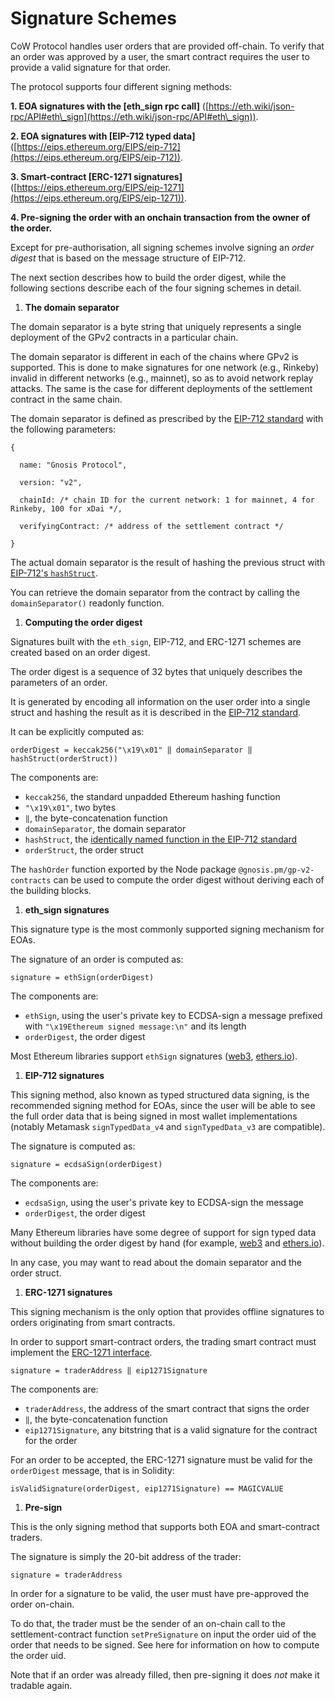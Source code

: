 # Signature Schemes

CoW Protocol handles user orders that are provided off-chain. To verify that an order was approved by a user, the smart contract requires the user to provide a valid signature for that order.

The protocol supports four different signing methods:

**1. EOA signatures with the \[eth\_sign rpc call]** ([https://eth.wiki/json-rpc/API#eth\_sign](https://eth.wiki/json-rpc/API#eth\_sign)).

**2. EOA signatures with \[EIP-712 typed data]** ([https://eips.ethereum.org/EIPS/eip-712](https://eips.ethereum.org/EIPS/eip-712)).

**3. Smart-contract \[ERC-1271 signatures]** ([https://eips.ethereum.org/EIPS/eip-1271](https://eips.ethereum.org/EIPS/eip-1271)).

**4. Pre-signing the order with an onchain transaction from the owner of the order.**

Except for pre-authorisation, all signing schemes involve signing an _order digest_ that is based on the message structure of EIP-712.

The next section describes how to build the order digest, while the following sections describe each of the four signing schemes in detail.

1. **The domain separator**

The domain separator is a byte string that uniquely represents a single deployment of the GPv2 contracts in a particular chain.

The domain separator is different in each of the chains where GPv2 is supported. This is done to make signatures for one network (e.g., Rinkeby) invalid in different networks (e.g., mainnet), so as to avoid network replay attacks. The same is the case for different deployments of the settlement contract in the same chain.

The domain separator is defined as prescribed by the [EIP-712 standard](https://eips.ethereum.org/EIPS/eip-712#definition-of-domainseparator) with the following parameters:

```
{

  name: "Gnosis Protocol",

  version: "v2",

  chainId: /* chain ID for the current network: 1 for mainnet, 4 for Rinkeby, 100 for xDai */,

  verifyingContract: /* address of the settlement contract */

}
```

The actual domain separator is the result of hashing the previous struct with [EIP-712's `hashStruct`](https://eips.ethereum.org/EIPS/eip-712#definition-of-hashstruct).

You can retrieve the domain separator from the contract by calling the `domainSeparator()` readonly function.

1. **Computing the order digest**

Signatures built with the `eth_sign`, EIP-712, and ERC-1271 schemes are created based on an order digest.

The order digest is a sequence of 32 bytes that uniquely describes the parameters of an order.

It is generated by encoding all information on the user order into a single struct and hashing the result as it is described in the [EIP-712 standard](https://eips.ethereum.org/EIPS/eip-712#specification).

It can be explicitly computed as:

```
orderDigest = keccak256("\x19\x01" ‖ domainSeparator ‖ hashStruct(orderStruct))
```

The components are:

* `keccak256`, the standard unpadded Ethereum hashing function
* `"\x19\x01"`, two bytes
* `‖`, the byte-concatenation function
* `domainSeparator`, the domain separator
* `hashStruct`, the [identically named function in the EIP-712 standard](https://eips.ethereum.org/EIPS/eip-712#definition-of-hashstruct)
* `orderStruct`, the order struct

The `hashOrder` function exported by the Node package `@gnosis.pm/gp-v2-contracts` can be used to compute the order digest without deriving each of the building blocks.

1. **eth\_sign signatures**

This signature type is the most commonly supported signing mechanism for EOAs.

The signature of an order is computed as:

```
signature = ethSign(orderDigest)
```

The components are:

* `ethSign`, using the user's private key to ECDSA-sign a message prefixed with `"\x19Ethereum signed message:\n"` and its length
* `orderDigest`, the order digest

Most Ethereum libraries support `ethSign` signatures ([web3](https://web3py.readthedocs.io/en/stable/web3.eth.html?highlight=sign#web3.eth.Eth.sign), [ethers.io](https://docs.ethers.io/v5/api/signer/#Signer-signMessage)).

1. **EIP-712 signatures**

This signing method, also known as typed structured data signing, is the recommended signing method for EOAs, since the user will be able to see the full order data that is being signed in most wallet implementations (notably Metamask `signTypedData_v4` and `signTypedData_v3` are compatible).

The signature is computed as:

```
signature = ecdsaSign(orderDigest)
```

The components are:

* `ecdsaSign`, using the user's private key to ECDSA-sign the message
* `orderDigest`, the order digest

Many Ethereum libraries have some degree of support for sign typed data without building the order digest by hand (for example, [web3](https://web3py.readthedocs.io/en/stable/web3.eth.html?highlight=sign\_typed\_data#web3.eth.Eth.sign\_typed\_data)  and [ethers.io](https://docs.ethers.io/v5/api/signer/#Signer-signTypedData)).

In any case, you may want to read about the domain separator and the order struct.

1. **ERC-1271 signatures**

This signing mechanism is the only option that provides offline signatures to orders originating from smart contracts.

In order to support smart-contract orders, the trading smart contract must implement the [ERC-1271 interface](https://eips.ethereum.org/EIPS/eip-1271#specification).

```
signature = traderAddress ‖ eip1271Signature
```

The components are:

* `traderAddress`, the address of the smart contract that signs the order
* `‖`, the byte-concatenation function
* `eip1271Signature`, any bitstring that is a valid signature for the contract for the order

For an order to be accepted, the ERC-1271 signature must be valid for the `orderDigest` message, that is in Solidity:

```
isValidSignature(orderDigest, eip1271Signature) == MAGICVALUE
```

1. **Pre-sign**

This is the only signing method that supports both EOA and smart-contract traders.

The signature is simply the 20-bit address of the trader:

```
signature = traderAddress
```

In order for a signature to be valid, the user must have pre-approved the order on-chain.

To do that, the trader must be the sender of an on-chain call to the settlement-contract function `setPreSignature` on input the order uid of the order that needs to be signed. See here for information on how to compute the order uid.

Note that if an order was already filled, then pre-signing it does _not_ make it tradable again.
